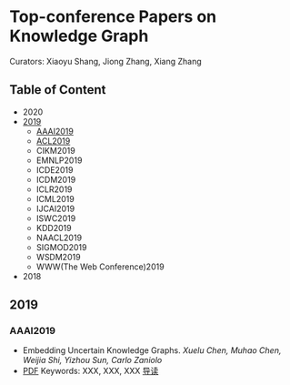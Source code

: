 # Top-conference Papers on Knowledge Graph

Curators:   Xiaoyu Shang, Jiong Zhang, Xiang Zhang

## Table of Content

* 2020
* [2019](#2019)
  * [AAAI2019](#AAAI2019)
  * [ACL2019](#ACL2019)
  * CIKM2019
  * EMNLP2019
  * ICDE2019
  * ICDM2019
  * ICLR2019
  * ICML2019
  * IJCAI2019
  * ISWC2019
  * KDD2019
  * NAACL2019
  * SIGMOD2019
  * WSDM2019
  * WWW(The Web Conference)2019
* 2018

## 2019

### AAAI2019

* Embedding Uncertain Knowledge Graphs. *Xuelu Chen, Muhao Chen, Weijia Shi, Yizhou Sun, Carlo Zaniolo*
 * [PDF](http://xxx.com/1.pdf) Keywords: XXX, XXX, XXX [导读](http://xxx.com/ "导读文字")

